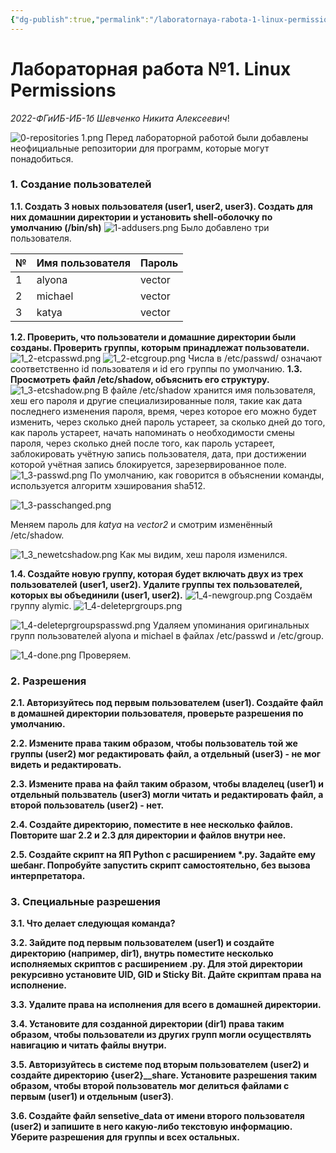 ```yaml
---
{"dg-publish":true,"permalink":"/laboratornaya-rabota-1-linux-permissions/","dgShowFileTree":true}
---
```


# Лабораторная работа №1. Linux Permissions

*2022-ФГиИБ-ИБ-1б Шевченко Никита Алексеевич*!

![0-repositories 1.png](/img/user/0-repositories%201.png)
Перед лабораторной работой были добавлены неофициальные репозитории для программ, которые могут понадобиться.
### 1. Создание пользователей
**1.1. Создать 3 новых пользователя (user1, user2, user3). Создать для них домашнии директории и установить shell-оболочку по умолчанию (/bin/sh)**
![1-addusers.png](/img/user/1-addusers.png)
Было добавлено три пользователя. 

| №   | Имя пользователя | Пароль |
| --- | ---------------- | ------ |
| 1   | alyona           | vector |
| 2   | michael          | vector |
| 3   | katya            | vector |

**1.2. Проверить, что пользователи и домашние директории были созданы. Проверить группы, которым принадлежат пользователи.**
![1_2-etcpasswd.png](/img/user/1_2-etcpasswd.png)
![1_2-etcgroup.png](/img/user/1_2-etcgroup.png)
Числа в /etc/passwd/ означают соответственно id пользователя и id его группы по умолчанию. 
**1.3. Просмотреть файл /etc/shadow, объяснить его структуру.**
![1_3-etcshadow.png](/img/user/1_3-etcshadow.png)
В файле /etc/shadow хранится имя пользователя, хеш его пароля и другие специализированные поля, такие как дата последнего изменения пароля, время, через которое его можно будет изменить, через сколько дней пароль устареет, за сколько дней до того, как пароль устареет, начать напоминать о необходимости смены пароля, через сколько дней после того, как пароль устареет, заблокировать учётную запись пользователя, дата, при достижении которой учётная запись блокируется, зарезервированное поле.
![1_3-passwd.png](/img/user/1_3-passwd.png)
По умолчанию, как говорится в объяснении команды, используется алгоритм хэширования sha512.

![1_3-passchanged.png](/img/user/1_3-passchanged.png)

Меняем пароль для *katya* на *vector2* и смотрим изменённый /etc/shadow.

![1_3_newetcshadow.png](/img/user/1_3_newetcshadow.png)
Как мы видим, хеш пароля изменился.

**1.4. Создайте новую группу, которая будет включать двух из трех пользователей (user1, user2). Удалите группы тех пользователей, которых вы объединили (user1, user2).**
![1_4-newgroup.png](/img/user/1_4-newgroup.png)
Создаём группу alymic. 
![1_4-deleteprgroups.png](/img/user/1_4-deleteprgroups.png)

![1_4-deleteprgroupspasswd.png](/img/user/1_4-deleteprgroupspasswd.png)
Удаляем упоминания оригинальных групп пользователей alyona и michael в файлах /etc/passwd и /etc/group.

![1_4-done.png](/img/user/1_4-done.png)
Проверяем.
### 2. Разрешения

**2.1. Авторизуйтесь под первым пользователем (user1). Создайте файл в домашней директории пользователя, проверьте разрешения по умолчанию.**

**2.2. Измените права таким образом, чтобы пользователь той же группы (user2) мог редактировать файл, а отдельный (user3) - не мог видеть и редактировать.**

**2.3. Измените права на файл таким образом, чтобы владелец (user1) и отдельный пользватель (user3) могли читать и редактировать файл, а второй пользователь (user2) - нет.**

**2.4. Создайте директорию, поместите в нее несколько файлов. Повторите шаг 2.2 и 2.3 для директории и файлов внутри нее.**

**2.5. Создайте скрипт на ЯП Python с расширением $*$.py. Задайте ему шебанг. Попробуйте запустить скрипт самостоятельно, без вызова интерпретатора.**

### 3. Специальные разрешения

**3.1. Что делает следующая команда?**

**3.2. Зайдите под первым пользователем (user1) и создайте директорию (например, dir1), внутрь поместите несколько исполняемых скриптов с расширением .py. Для этой директории рекурсивно установите UID, GID и Sticky Bit. Дайте скриптам права на исполнение.**

**3.3. Удалите права на исполнения для всего в домашней директории.**

**3.4. Установите для созданной директории (dir1) права таким образом, чтобы пользователи из других групп могли осуществлять навигацию и читать файлы внутри.**

**3.5. Авторизуйтесь в системе под вторым пользователем (user2) и создайте директорию {user2}__share. Установите разрешения таким образом, чтобы второй пользователь мог делиться файлами с первым (user1) и отдельным (user3)**.

**3.6. Создайте файл sensetive_data от имени второго пользователя (user2) и запишите в него какую-либо текстовую информацию. Уберите разрешения для группы и всех остальных.**
